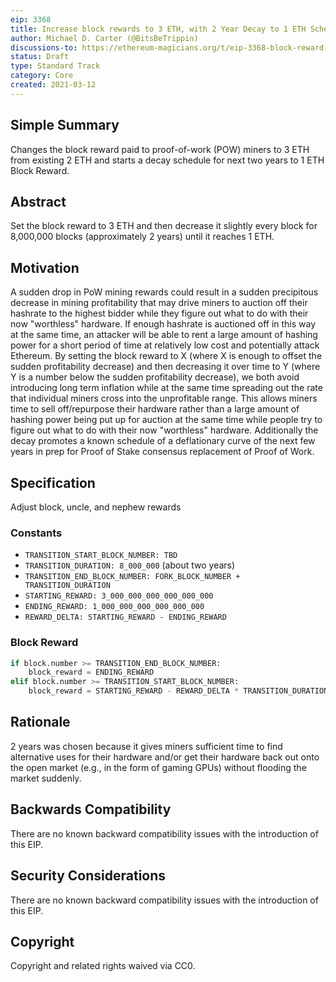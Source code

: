 ```yaml
---
eip: 3368
title: Increase block rewards to 3 ETH, with 2 Year Decay to 1 ETH Scheduled
author: Michael D. Carter (@BitsBeTrippin)
discussions-to: https://ethereum-magicians.org/t/eip-3368-block-reward-increase-w-decay-for-next-two-years/5550
status: Draft
type: Standard Track
category: Core
created: 2021-03-12
---
```


## Simple Summary
Changes the block reward paid to proof-of-work (POW) miners to 3 ETH from existing 2 ETH and starts a decay schedule for next two years to 1 ETH Block Reward.

## Abstract
Set the block reward to 3 ETH and then decrease it slightly every block for 8,000,000 blocks (approximately 2 years) until it reaches 1 ETH.

## Motivation
A sudden drop in PoW mining rewards could result in a sudden precipitous decrease in mining profitability that may drive miners to auction off their hashrate to the highest bidder while they figure out what to do with their now "worthless" hardware. If enough hashrate is auctioned off in this way at the same time, an attacker will be able to rent a large amount of hashing power for a short period of time at relatively low cost and potentially attack Ethereum. By setting the block reward to X (where X is enough to offset the sudden profitability decrease) and then decreasing it over time to Y (where Y is a number below the sudden profitability decrease), we both avoid introducing long term inflation while at the same time spreading out the rate that individual miners cross into the unprofitable range. This allows miners time to sell off/repurpose their hardware rather than a large amount of hashing power being put up for auction at the same time while people try to figure out what to do with their now "worthless" hardware. Additionally the decay promotes a known schedule of a deflationary curve of the next few years in prep for Proof of Stake consensus replacement of Proof of Work.
## Specification
Adjust block, uncle, and nephew rewards
### Constants
* `TRANSITION_START_BLOCK_NUMBER: TBD`
* `TRANSITION_DURATION: 8_000_000` (about two years)
* `TRANSITION_END_BLOCK_NUMBER: FORK_BLOCK_NUMBER + TRANSITION_DURATION`
* `STARTING_REWARD: 3_000_000_000_000_000_000`
* `ENDING_REWARD: 1_000_000_000_000_000_000`
* `REWARD_DELTA: STARTING_REWARD - ENDING_REWARD`
### Block Reward
```py
if block.number >= TRANSITION_END_BLOCK_NUMBER:
    block_reward = ENDING_REWARD
elif block.number >= TRANSITION_START_BLOCK_NUMBER:
    block_reward = STARTING_REWARD - REWARD_DELTA * TRANSITION_DURATION / (block.number - TRANSITION_START_BLOCK_NUMBER)
```

## Rationale
2 years was chosen because it gives miners sufficient time to find alternative uses for their hardware and/or get their hardware back out onto the open market (e.g., in the form of gaming GPUs) without flooding the market suddenly.

## Backwards Compatibility
There are no known backward compatibility issues with the introduction of this EIP.

## Security Considerations
There are no known backward compatibility issues with the introduction of this EIP.

## Copyright
Copyright and related rights waived via CC0.
